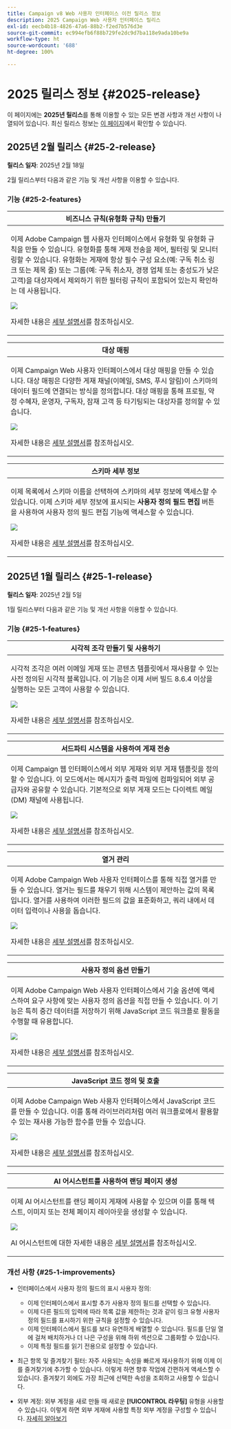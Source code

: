 ```yaml
---
title: Campaign v8 Web 사용자 인터페이스 이전 릴리스 정보
description: 2025 Campaign Web 사용자 인터페이스 릴리스
exl-id: eecb4b18-4826-47a6-88b2-f2ed7b576d3e
source-git-commit: ec994efb6f88b729fe2dc9d7ba118e9ada10be9a
workflow-type: ht
source-wordcount: '688'
ht-degree: 100%

---
```


# 2025 릴리스 정보 {#2025-release}

이 페이지에는 **2025년 릴리스**&#x200B;를 통해 이용할 수 있는 모든 변경 사항과 개선 사항이 나열되어 있습니다. 최신 릴리스 정보는 [이 페이지](release-notes.md)에서 확인할 수 있습니다.

## 2025년 2월 릴리스 {#25-2-release}

**릴리스 일자**: 2025년 2월 18일

2월 릴리스부터 다음과 같은 기능 및 개선 사항을 이용할 수 있습니다.

### 기능 {#25-2-features}

<table>
<thead>
<tr>
<th><strong>비즈니스 규칙(유형화 규칙) 만들기</strong><br/></th>
</tr>
</thead>
<tbody>
<tr>
<td>
<p>이제 Adobe Campaign 웹 사용자 인터페이스에서 유형화 및 유형화 규칙을 만들 수 있습니다. 유형화를 통해 게재 전송을 제어, 필터링 및 모니터링할 수 있습니다. 유형화는 게재에 항상 필수 구성 요소(예: 구독 취소 링크 또는 제목 줄) 또는 그룹(예: 구독 취소자, 경쟁 업체 또는 충성도가 낮은 고객)을 대상자에서 제외하기 위한 필터링 규칙이 포함되어 있는지 확인하는 데 사용됩니다.</p>
<img src="assets/do-not-localize/typology.gif">
<p>자세한 내용은 <a href="../administration/typologies.md">세부 설명서</a>를 참조하십시오.</p>
</td>
</tr>
</tbody>
</table>

<table>
<thead>
<tr>
<th><strong>대상 매핑</strong><br/></th>
</tr>
</thead>
<tbody>
<tr>
<td>
<p>이제 Campaign Web 사용자 인터페이스에서 대상 매핑을 만들 수 있습니다. 대상 매핑은 다양한 게재 채널(이메일, SMS, 푸시 알림)이 스키마의 데이터 필드에 연결되는 방식을 정의합니다. 대상 매핑을 통해 프로필, 약정 수혜자, 운영자, 구독자, 잠재 고객 등 타기팅되는 대상자를 정의할 수 있습니다.</p>
<img src="assets/do-not-localize/target-mapping.gif">
<p>자세한 내용은 <a href="../administration/target-mappings.md">세부 설명서</a>를 참조하십시오.</p>
</td>
</tr>
</tbody>
</table>

<table>
<thead>
<tr>
<th><strong>스키마 세부 정보</strong><br/></th>
</tr>
</thead>
<tbody>
<tr>
<td>
<p>이제 목록에서 스키마 이름을 선택하여 스키마의 세부 정보에 액세스할 수 있습니다. 이제 스키마 세부 정보에 표시되는 <b>사용자 정의 필드 편집</b> 버튼을 사용하여 사용자 정의 필드 편집 기능에 액세스할 수 있습니다.</p>
<img src="assets/do-not-localize/schemas.gif">
<p>자세한 내용은 <a href="../administration/schemas.md">세부 설명서</a>를 참조하십시오.</p>
</td>
</tr>
</tbody>
</table>

## 2025년 1월 릴리스 {#25-1-release}

**릴리스 일자**: 2025년 2월 5일

1월 릴리스부터 다음과 같은 기능 및 개선 사항을 이용할 수 있습니다.

### 기능 {#25-1-features}


<table>
<thead>
<tr>
<th><strong>시각적 조각 만들기 및 사용하기</strong><br/></th>
</tr>
</thead>
<tbody>
<tr>
<td>
<p>시각적 조각은 여러 이메일 게재 또는 콘텐츠 템플릿에서 재사용할 수 있는 사전 정의된 시각적 블록입니다. 이 기능은 이제 서버 빌드 8.6.4 이상을 실행하는 모든 고객이 사용할 수 있습니다.</p>
<img src="assets/do-not-localize/visual-fragment.gif">
<p>자세한 내용은 <a href="../content/use-visual-fragments.md">세부 설명서</a>를 참조하십시오.</p>
</td>
</tr>
</tbody>
</table>

<table>
<thead>
<tr>
<th><strong>서드파티 시스템을 사용하여 게재 전송</strong><br/></th>
</tr>
</thead>
<tbody>
<tr>
<td>
<p>이제 Campaign 웹 인터페이스에서 외부 게재와 외부 게재 템플릿을 정의할 수 있습니다. 이 모드에서는 메시지가 출력 파일에 컴파일되어 외부 공급자와 공유할 수 있습니다. 기본적으로 외부 게재 모드는 다이렉트 메일(DM) 채널에 사용됩니다.</p>
<img src="assets/do-not-localize/external-delivery.gif">
<p>자세한 내용은 <a href="../msg/send-external-deliveries.md">세부 설명서</a>를 참조하십시오.</p>
</td>
</tr>
</tbody>
</table>

<table>
<thead>
<tr>
<th><strong>열거 관리</strong><br/></th>
</tr>
</thead>
<tbody>
<tr>
<td>
<p>이제 Adobe Campaign Web 사용자 인터페이스를 통해 직접 열거를 만들 수 있습니다. 열거는 필드를 채우기 위해 시스템이 제안하는 값의 목록입니다. 열거를 사용하여 이러한 필드의 값을 표준화하고, 쿼리 내에서 데이터 입력이나 사용을 돕습니다.</p>
<img src="assets/do-not-localize/enumerations.gif">
<p>자세한 내용은 <a href="../administration/enumerations.md">세부 설명서</a>를 참조하십시오.</p>
</td>
</tr>
</tbody>
</table>

<table>
<thead>
<tr>
<th><strong>사용자 정의 옵션 만들기</strong><br/></th>
</tr>
</thead>
<tbody>
<tr>
<td>
<p>이제 Adobe Campaign Web 사용자 인터페이스에서 기술 옵션에 액세스하여 요구 사항에 맞는 사용자 정의 옵션을 직접 만들 수 있습니다. 이 기능은 특히 중간 데이터를 저장하기 위해 JavaScript 코드 워크플로 활동을 수행할 때 유용합니다.</p>
<img src="assets/do-not-localize/options.gif">
<p>자세한 내용은 <a href="../administration/options.md">세부 설명서</a>를 참조하십시오.</p>
</td>
</tr>
</tbody>
</table>


<table>
<thead>
<tr>
<th><strong>JavaScript 코드 정의 및 호출</strong><br/></th>
</tr>
</thead>
<tbody>
<tr>
<td>
<p>이제 Adobe Campaign Web 사용자 인터페이스에서 JavaScript 코드를 만들 수 있습니다. 이를 통해 라이브러리처럼 여러 워크플로에서 활용할 수 있는 재사용 가능한 함수를 만들 수 있습니다.</p>
<img src="assets/do-not-localize/javascript.gif">
<p>자세한 내용은 <a href="../administration/javascript-codes.md">세부 설명서</a>를 참조하십시오.</p>
</td>
</tr>
</tbody>
</table>

<table>
<thead>
<tr>
<th><strong>AI 어시스턴트를 사용하여 랜딩 페이지 생성</strong><br/></th>
</tr>
</thead>
<tbody>
<tr>
<td>
<p>이제 AI 어시스턴트를 랜딩 페이지 게재에 사용할 수 있으며 이를 통해 텍스트, 이미지 또는 전체 페이지 레이아웃을 생성할 수 있습니다.</p>
<img src="assets/do-not-localize/ai-lp.gif">
<p>AI 어시스턴트에 대한 자세한 내용은 <a href="../email/generative-lp.md">세부 설명서</a>를 참조하십시오.</p>
</td>
</tr>
</tbody>
</table>


### 개선 사항 {#25-1-improvements}

* 인터페이스에서 사용자 정의 필드의 표시 사용자 정의:

   * 이제 인터페이스에서 표시할 추가 사용자 정의 필드를 선택할 수 있습니다.
   * 이제 다른 필드의 입력에 따라 목록 값을 제한하는 것과 같이 링크 유형 사용자 정의 필드를 표시하기 위한 규칙을 설정할 수 있습니다.
   * 이제 인터페이스에서 필드를 보다 유연하게 배열할 수 있습니다. 필드를 단일 열에 걸쳐 배치하거나 더 나은 구성을 위해 하위 섹션으로 그룹화할 수 있습니다.
   * 이제 특정 필드를 읽기 전용으로 설정할 수 있습니다.

* 최근 항목 및 즐겨찾기 필터: 자주 사용되는 속성을 빠르게 재사용하기 위해 이제 이를 즐겨찾기에 추가할 수 있습니다. 이렇게 하면 향후 작업에 간편하게 액세스할 수 있습니다. 즐겨찾기 외에도 가장 최근에 선택한 속성을 조회하고 사용할 수 있습니다.

* 외부 계정: 외부 계정을 새로 만들 때 새로운 **[!UICONTROL 라우팅]** 유형을 사용할 수 있습니다. 이렇게 하면 외부 게재에 사용할 특정 외부 계정을 구성할 수 있습니다. [자세히 알아보기](../administration/external-account.md#routing)
